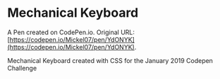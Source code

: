 # Mechanical Keyboard

A Pen created on CodePen.io. Original URL: [https://codepen.io/Mickel07/pen/YdONYK](https://codepen.io/Mickel07/pen/YdONYK).

Mechanical Keyboard created with CSS for the January 2019 Codepen Challenge